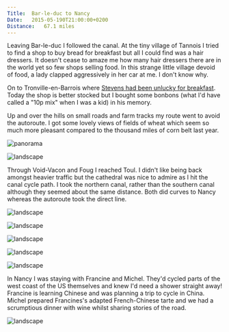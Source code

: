 ```yaml
---
Title:	Bar-le-duc to Nancy
Date:	2015-05-190T21:00:00+0200
Distance:	67.1 miles
---
```


Leaving Bar-le-duc I followed the canal. At the tiny village of Tannois I tried to find a shop to buy bread for breakfast but all I could find was a hair dressers. It doesn't cease to amaze me how many hair dressers there are in the world yet so few shops selling food. In this strange little village devoid of food, a lady clapped aggressively in her car at me. I don't know why.

On to Tronville-en-Barrois where [Stevens had been unlucky for breakfast](http://www.strudel.org.uk/blog/stevens/000145.shtml). Today the shop is better stocked but I bought some bonbons (what I'd have called a "10p mix" when I was a kid) in his memory.

Up and over the hills on small roads and farm tracks my route went to avoid the autoroute. I got some lovely views of fields of wheat which seem so much more pleasant compared to the thousand miles of corn belt last year.

![panorama](https://farm8.staticflickr.com/7735/17431822993_43e7108a4f_k_d.jpg "Hills from Tronville")

![landscape](https://farm6.staticflickr.com/5459/18053288511_436d5a88fb.jpg "A field of wheat near the autoroute")

Through Void-Vacon and Foug I reached Toul. I didn't like being back amongst heavier traffic but the cathedral was nice to admire as I hit the canal cycle path. I took the northern canal, rather than the southern canal although they seemed about the same distance. Both did curves to Nancy whereas the autoroute took the direct line.

![landscape](https://farm8.staticflickr.com/7798/17429849394_4061dabd6b.jpg "Toul cathedral")

![landscape](https://farm6.staticflickr.com/5345/17864760070_bd26ccdd9a.jpg "Cycle path")

![landscape](https://farm1.staticflickr.com/499/19455913211_47a23fdaae.jpg "View from the canal cycle path")

![landscape](https://farm1.staticflickr.com/412/19264062400_578d804c45.jpg "Amorous French ladybirds")

![landscape](https://farm4.staticflickr.com/3770/19265561189_9e86886894.jpg "Still following the canal")

In Nancy I was staying with Francine and Michel. They'd cycled parts of the west coast of the US themselves and knew I'd need a shower straight away! Francine is learning Chinese and was planning a trip to cycle in China. Michel prepared Francines's adapted French-Chinese tarte and we had a scrumptious dinner with wine whilst sharing stories of the road.

![landscape](https://farm1.staticflickr.com/328/19265557689_4190f440e0.jpg "The wonderful Francine and Michel")